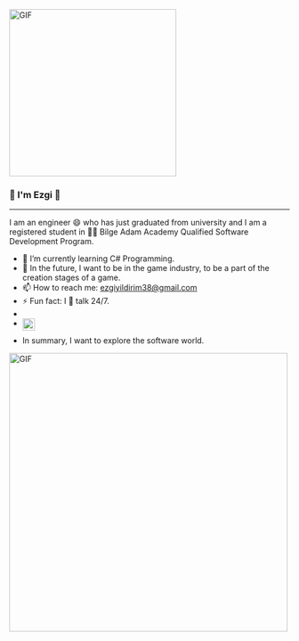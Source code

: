 
<img alt="GIF" src="https://media0.giphy.com/media/SWoXEoE1lA0uSQcF1h/giphy.gif?cid=790b7611b90d1d27ec26294d083ee0220b98a80d96c79c52&rid=giphy.gif&ct=g" width = 300/>

###  👋 I'm Ezgi 💚 

<hr> 

I am an engineer 😄 who has just graduated from university and I am a registered student in 👩‍💻 Bilge Adam Academy Qualified Software Development Program.

- 🌱 I’m currently learning C# Programming.
- 🌟 In the future, I want to be in the game industry, to be a part of the creation stages of a game.
- 📫 How to reach me: ezgiyildirim38@gmail.com
- ⚡ Fun fact: I 💖 talk 24/7.
- <a href="www.linkedin.com/in/ezgi-yıldırım-970379175/">
- <img align="left" alt="Ezgi's Linkedin" width="22px" src="https://cdn3.iconfinder.com/data/icons/inficons/512/linkedin.png" />
 </a>

- In summary, I want to explore the software world.
 <img alt="GIF" src="https://img-s1.onedio.com/id-55e0602cf82cb05149e6cffe/rev-0/w-600/h-336/f-gif/s-7c55c89983f4597785d4484d5578f198e4f39474.gif" width = 500/>
